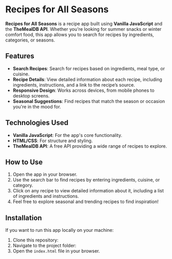 # Recipes for All Seasons

**Recipes for All Seasons** is a recipe app built using **Vanilla JavaScript** and the **TheMealDB API**. Whether you're looking for summer snacks or winter comfort food, this app allows you to search for recipes by ingredients, categories, or seasons. 

## Features

- **Search Recipes**: Search for recipes based on ingredients, meal type, or cuisine.
- **Recipe Details**: View detailed information about each recipe, including ingredients, instructions, and a link to the recipe’s source.
- **Responsive Design**: Works across devices, from mobile phones to desktop screens.
- **Seasonal Suggestions**: Find recipes that match the season or occasion you're in the mood for.

## Technologies Used

- **Vanilla JavaScript**: For the app's core functionality.
- **HTML/CSS**: For structure and styling.
- **TheMealDB API**: A free API providing a wide range of recipes to explore.

## How to Use

1. Open the app in your browser.
2. Use the search bar to find recipes by entering ingredients, cuisine, or category.
3. Click on any recipe to view detailed information about it, including a list of ingredients and instructions.
4. Feel free to explore seasonal and trending recipes to find inspiration!

## Installation

If you want to run this app locally on your machine:

1. Clone this repository:
2. Navigate to the project folder:
3. Open the `index.html` file in your browser.

